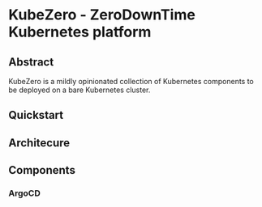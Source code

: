 # KubeZero - ZeroDownTime Kubernetes platform

## Abstract
KubeZero is a mildly opinionated collection of Kubernetes components to be deployed on a bare Kubernetes cluster.

## Quickstart

## Architecure


## Components

### ArgoCD

